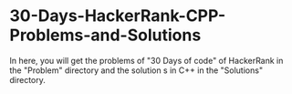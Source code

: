 # 30-Days-HackerRank-CPP-Problems-and-Solutions
In here, you will get the problems of "30 Days of code" of HackerRank in the "Problem" directory and the solution s in C++ in the "Solutions" directory.
